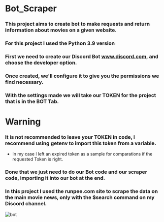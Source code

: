 # Bot_Scraper
### This project aims to create bot to make requests and return information about movies on a given website.
### For this project I used the Python 3.9 version
### First we need to create our Discord Bot www.discord.com, and choose the developer option.
### Once created, we'll configure it to give you the permissions we find necessary.

### With the settings made we will take our TOKEN for the project that is in the BOT Tab.

# Warning
### It is not recommended to leave your TOKEN in code, I recommend using getenv to import this token from a variable.
* In my case I left an expired token as a sample for comparations if the requested Token is right.

### Done that we just need to do our Bot code and our scraper code, importing it into our bot at the end.
### In this project I used the runpee.com site to scrape the data on the main movie news, only with the $search command on my Discord channel.

![bot](https://user-images.githubusercontent.com/78814110/130827093-cd2d1f21-3397-43f4-8850-3aa67eeea313.jpg)


